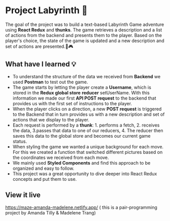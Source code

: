 # Project Labyrinth 🗿

The goal of the project was to build a text-based Labyrinth Game adventure using **React Redux** and **thunks**. The game retrieves a description and a list of actions from the backend and presents them to the player. Based on the player's choice, the state of the game is updated and a new description and set of actions are presented.🎲🎮

## What have I learned 💡

- To understand the structure of the data we received from **Backend** we used **Postman** to test out the game.
- The game starts by letting the player create a **Username**, which is stored in the **Redux global store** **reducer** setUserName. With this information we made our first **API POST request** to the backend that provides us with the first set of instructions to the player.
- When the player clicks on a direction, a new **POST request** is triggered to the Backend that in turn provides us with a new description and set of actions that we display to the player.
- Each request is performed by a **thunk**: 1. performs a fetch, 2. receives the data, 3.passes that data to one of our reducers, 4. The reducer then saves this data to the global store and becomes our current game status.
- When styling the game we wanted a unique background for each move. For this we created a function that switched different pictures based on the coordinates we received from each move.
- We mainly used **Styled Components** and find this approach to be organized and easy to follow.
- This project was a great opportunity to dive deeper into React Redux concepts and put them to use.

## View it live

https://maze-amanda-madelene.netlify.app/ (
this is a pair-programming project by Amanda Tilly & Madelene Trang)
